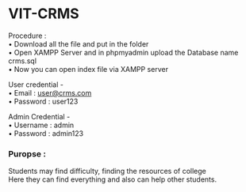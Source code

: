 # VIT-CRMS

Procedure : <br>
• Download all the file and put in the folder <br>
• Open XAMPP Server and in phpmyadmin upload the Database name crms.sql <br>
• Now you can open index file via XAMPP server <br>


User credential - <br>
• Email : user@crms.com <br>
• Password : user123 <br>


Admin Credential - <br>
• Username : admin <br>
• Password : admin123 <br>

<h3>Puropse : </h3>
Students may find difficulty, finding the resources of college <br>
Here they can find everything and also can help other students.
